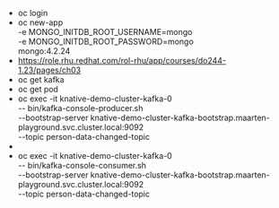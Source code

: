 * oc login
* oc new-app \
  -e MONGO_INITDB_ROOT_USERNAME=mongo \
  -e MONGO_INITDB_ROOT_PASSWORD=mongo \
  mongo:4.2.24
* https://role.rhu.redhat.com/rol-rhu/app/courses/do244-1.23/pages/ch03
* oc get kafka
* oc get pod
* oc exec -it knative-demo-cluster-kafka-0 \
  -- bin/kafka-console-producer.sh \
  --bootstrap-server knative-demo-cluster-kafka-bootstrap.maarten-playground.svc.cluster.local:9092 \
  --topic person-data-changed-topic
*
* oc exec -it knative-demo-cluster-kafka-0 \
  -- bin/kafka-console-consumer.sh \
  --bootstrap-server knative-demo-cluster-kafka-bootstrap.maarten-playground.svc.cluster.local:9092 \
  --topic person-data-changed-topic